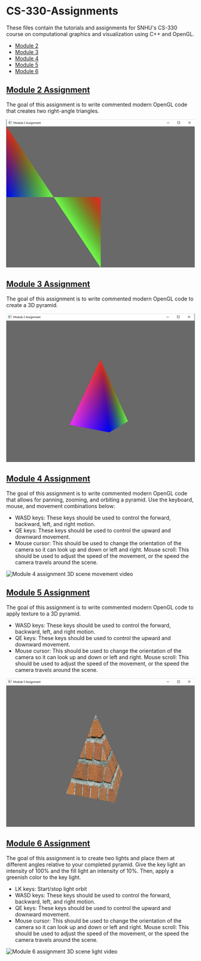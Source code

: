 # CS-330-Assignments

These files contain the tutorials and assignments for SNHU's CS-330 course on computational graphics and visualization using C++ and OpenGL.

- [Module 2](#module-2-assignment)
- [Module 3](#module-3-assignment)
- [Module 4](#module-4-assignment)
- [Module 5](#module-5-assignment)
- [Module 6](#module-6-assignment)

## [Module 2 Assignment](../module02assignment)

The goal of this assignment is to write commented modern OpenGL code that creates two right-angle triangles.

![Module 2 assignment scene image](images/module_2_assignment.png)

## [Module 3 Assignment](../module03assignment)

The goal of this assignment is to write commented modern OpenGL code to create a 3D pyramid.

![Module 3 assignment 3D scene image](images/module_3_assignment.png)

## [Module 4 Assignment](../module04assignment)

The goal of this assignment is to write commented modern OpenGL code that allows for panning, zooming, and orbiting a pyramid. Use the keyboard, mouse, and movement combinations below:

- WASD keys: These keys should be used to control the forward, backward, left, and right motion.
- QE keys: These keys should be used to control the upward and downward movement.
- Mouse cursor: This should be used to change the orientation of the camera so it can look up and down or left and right. Mouse scroll: This should be used to adjust the speed of the movement, or the speed the camera travels around the scene.

![Module 4 assignment 3D scene movement video](images/module_4_assignment.gif)

## [Module 5 Assignment](../module05assignment)

The goal of this assignment is to write commented modern OpenGL code to apply texture to a 3D pyramid.

- WASD keys: These keys should be used to control the forward, backward, left, and right motion.
- QE keys: These keys should be used to control the upward and downward movement.
- Mouse cursor: This should be used to change the orientation of the camera so it can look up and down or left and right. Mouse scroll: This should be used to adjust the speed of the movement, or the speed the camera travels around the scene.

![Module 5 assignment 3D scene pyramid texture image](images/module_5_assignment.png)

## [Module 6 Assignment](../module06assignment)

The goal of this assignment is to create two lights and place them at different angles relative to your completed pyramid. Give the key light an intensity of 100% and the fill light an intensity of 10%. Then, apply a greenish color to the key light.

- LK keys: Start/stop light orbit
- WASD keys: These keys should be used to control the forward, backward, left, and right motion.
- QE keys: These keys should be used to control the upward and downward movement.
- Mouse cursor: This should be used to change the orientation of the camera so it can look up and down or left and right. Mouse scroll: This should be used to adjust the speed of the movement, or the speed the camera travels around the scene.

![Module 6 assignment 3D scene light video](images/module_6_assignment.gif)
